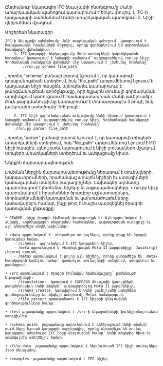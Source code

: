 Ընդհանուր նկարագիր
	IFC ձեւաչափի ինտեգրումը Մանի առարկայական պահոցում կատարուում է երկու փուլով․
		1. IFC-ի կաղապարի սահմանում Մանի առարկայական պահոցում:
    		2. Նիշի վերլուծման մշակում:


Միջերեսի նկարագիր

	IFC-ի ձեւաչափի սահմանումը Մանի առարկայական պահոցում  կատարուում է համապատասխան հրամանների միջոցով, որոնք գործարկուում են գործառնական համակարգի վահանակում։
		1. IFC կաղապարի ներկայացումը Մանի տուեալների կազմակերպման հարթակում կատարուում է նախագծի արմատում՝ աւգտագործելով run.py նիշը։ Գործառնական համակարգի վահանակի մէջ կատարուում է յետեւեալ հրահանգը՝
			./run.py schema file_path
, որտեղ "schema" բանալի բառով նշուում է, որ կատարուի գոյաբանութեան ստեղծում, իսկ "file_path" արգումենտով նշուում է կաղապար նիշի հասցեն, այնույետեւ կատարուում է թարգմանութեան գործընթացը, որի ելքային տուեալի գործարկման արդիւնքում կառուցուում է համապատասխան Մանի յաւելուածը։ Բուն թարգմանութիւնը կատարուում է մոտաւորապէս 3 րոպէ, իսկ յաւելուածի ստեղծումը՝ 5-6 րոպէ։

		2. IFC նիշի պարունակութեան աւելացումը Մանի նիստում կատարուում է նախագծի արմատում՝ աւգտագործելով run.py նիշը։ Գործառնական համակարգի վահանակի մէջ կատարուում է յետեւեալ հրահանգը՝
		./run.py parser file_path
, որտեղ "parser" բանալի բառով նշուում է, որ կատարուի տիպերի առարկայների ստեղծում, իսկ "file_path" արգումենտով նշուում է IFC նիշի հասցեն: Այնույետեւ կատարուում է նիշի տուեալների մշակում, տիպերի առարկայների ստեղծում եւ աւելացումը նիստ։   


Ներքին ճարտարապետութիւն

Լուծման ներքին ճարտարապետութիւնը ներառում է տուեալների, կարգաւորումների, հրահանգաշարային նիշերի եւ ստուգիչների կառավարման տարբեր բաղադրիչներ: 
Նախագծի արմատը պարունակում է յետեւեալ նիշերը եւ թղթապանակները․
    • run.py նիշը պարունակում է հրամաններ ծրագիրը աշխատացնելու, փորձարկումների կատարման եւ կախուածութիւնները կառավարելու համար, ինչը թոյղ է տալիս պարզեցնել ծրագրի կառուցման ընթացքը:

    • README․ նիշը ծրագրի հիմնական փաստաթուղթն է: Այն պարունակում է ակնարկ, գործիքակազմի տեղադրման հրահանգներ, աւգտագործման ուղեցոյց եւ այղ անհրաժեշտ տեղեկութիւններ:

    • /data պարունակում է  անհրաժեշտ տուեալները, որոնք պէտք են ծրագրի կառուցման համար։
        ◦ /schemas  պարունակում է IFC կաղապների նիշեր,
        ◦ /meta պարունակում է Ինստիգեյթական Meta II թարգմանիչը` JavaScript լեզուով գրուած,
        ◦ /metax պարունակում է բոլոր այն նիշերը, որոնք անհրաժեշտ են  Metax համակարգին կպնելու համար՝ կատարելու տուեալների ստեղծում, պահպանում եւ թարմացում։ 

    • /src պարունակում է ծրագրի հիմնական հրահանգաշարը՝ բաժանուած ենթաբաժիների։
        ◦ /translation:  կատարում է EXPRESS ձեւաչափի կառոյցների թարգմանութիւն Մանի տիպերի՝ աւգտագործելով Meta II թարգմանիչը։
        ◦ /schema_creator։ կառավարում է Մանի յաւելուածի ստեղծման գործողութիւնները եւ տիպերի ստեղծումը Metax համակարգում:
        ◦ /file_parser: պատասխանատու է IFC նիշերի վերլուծման գործողութիւնների համար:

    • /test թղթապանակը պարունակում է /src֊ի ենթաբաժիների ֆունկցիոնալութեան ստուգիչներ։

    • /schema_uuids  թղթապանակը պարունակում է գեներացուած Մանի տիպերի uuid-ները նշուած կաղապարի տարբերակից, որոնք անհրաժեշտ են տուեալ կաղապարով ստեղծուած IFC նիշը վերլուծման համար՝ Մանի տիպերից նիստ եւ առարկայներ ստեղծելու համար։

    • /file_data  թղթապանակը պարունակում է ներմուծուած IFC նիշի տուեալները Json ձեւաչափով։

    • /examples  թղթապանակը պարունակում է IFC նիշեր
